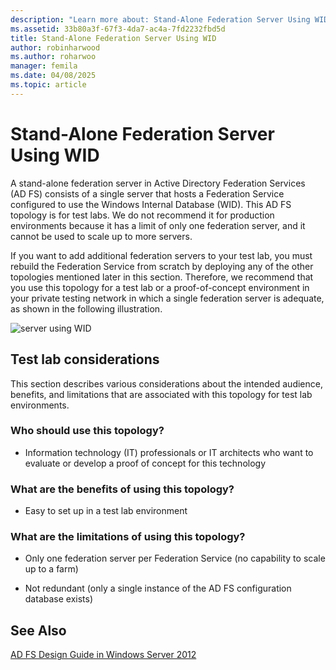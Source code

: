 ```yaml
---
description: "Learn more about: Stand-Alone Federation Server Using WID"
ms.assetid: 33b80a3f-67f3-4da7-ac4a-7fd2232fbd5d
title: Stand-Alone Federation Server Using WID
author: robinharwood
ms.author: roharwoo
manager: femila
ms.date: 04/08/2025
ms.topic: article
---
```


# Stand-Alone Federation Server Using WID

A stand\-alone federation server in Active Directory Federation Services \(AD FS\) consists of a single server that hosts a Federation Service configured to use the Windows Internal Database \(WID\). This AD FS topology is for test labs. We do not recommend it for production environments because it has a limit of only one federation server, and it cannot be used to scale up to more servers.

If you want to add additional federation servers to your test lab, you must rebuild the Federation Service from scratch by deploying any of the other topologies mentioned later in this section. Therefore, we recommend that you use this topology for a test lab or a proof\-of\-concept environment in your private testing network in which a single federation server is adequate, as shown in the following illustration.

![server using WID](media/FedServerWID.gif)

## Test lab considerations
This section describes various considerations about the intended audience, benefits, and limitations that are associated with this topology for test lab environments.

### Who should use this topology?

-   Information technology \(IT\) professionals or IT architects who want to evaluate or develop a proof of concept for this technology

### What are the benefits of using this topology?

-   Easy to set up in a test lab environment

### What are the limitations of using this topology?

-   Only one federation server per Federation Service \(no capability to scale up to a farm\)

-   Not redundant \(only a single instance of the AD FS configuration database exists\)


## See Also
[AD FS Design Guide in Windows Server 2012](AD-FS-Design-Guide-in-Windows-Server-2012.md)
